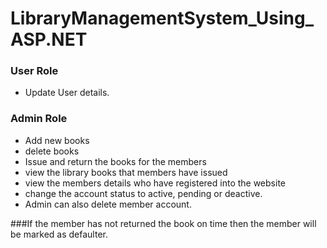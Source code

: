 # LibraryManagementSystem_Using_ASP.NET
### User Role
- Update User details.
### Admin Role
- Add new books
- delete books
- Issue and return the books for the members
- view the library books that members have issued
- view the members details who have registered into the website 
- change the account status to active, pending or deactive.
- Admin can also delete member account.

###If the member has not returned the book on time then the member
will be marked as defaulter.
